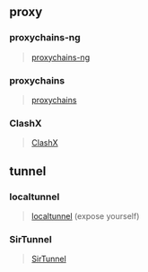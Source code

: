 ## proxy

### proxychains-ng

> [proxychains-ng](https://github.com/rofl0r/proxychains-ng)

### proxychains

> [proxychains](https://github.com/haad/proxychains)

### ClashX

> [ClashX](https://github.com/githubvpn007/ClashX)

## tunnel

### localtunnel

> [localtunnel](https://github.com/localtunnel/localtunnel) (expose yourself)

### SirTunnel

> [SirTunnel](https://github.com/anderspitman/SirTunnel)
